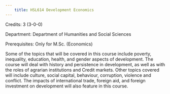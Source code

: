 ```yaml
---
    title: HSL614 Development Economics
---
```

Credits: 3 (3-0-0)

Department: Department of Humanities and Social Sciences

Prerequisites: Only for M.Sc. (Economics)

Some of the topics that will be covered in this course include poverty, inequality, education, health, and gender aspects of development. The course will deal with history and persistence in development, as well as with the roles of agrarian institutions and Credit markets. Other topics covered will include culture, social capital, behaviour, corruption, violence and conflict. The impacts of international trade, foreign aid, and foreign investment on development will also feature in this course.